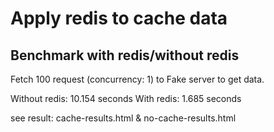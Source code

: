 # Apply redis to cache data

## Benchmark with redis/without redis
Fetch 100 request (concurrency: 1) to Fake server to get data.

Without redis: 10.154 seconds
With redis: 1.685 seconds


see result: cache-results.html & no-cache-results.html